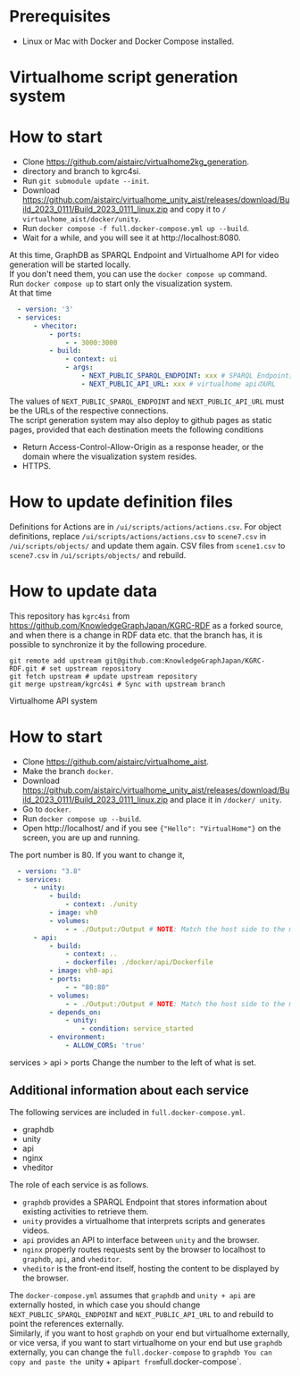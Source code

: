 # Prerequisites

- Linux or Mac with Docker and Docker Compose installed.

# Virtualhome script generation system

# How to start

- Clone https://github.com/aistairc/virtualhome2kg_generation.
- directory and branch to kgrc4si.
- Run `git submodule update --init`.
- Download https://github.com/aistairc/virtualhome_unity_aist/releases/download/Build_2023_0111/Build_2023_0111_linux.zip and copy it to `/ virtualhome_aist/docker/unity`.
- Run `docker compose -f full.docker-compose.yml up --build`.
- Wait for a while, and you will see it at http://localhost:8080.

At this time, GraphDB as SPARQL Endpoint and Virtualhome API for video generation will be started locally.  
If you don't need them, you can use the `docker compose up` command.  
Run `docker compose up` to start only the visualization system.  
At that time

```docker-compose.yml
  - version: '3'
  - services:
      - vhecitor:
          - ports:
              - - 3000:3000
          - build:
              - context: ui
              - args:
                  - NEXT_PUBLIC_SPARQL_ENDPOINT: xxx # SPARQL Endpoint接続先URL
                  - NEXT_PUBLIC_API_URL: xxx # virtualhome apiのURL
```

The values of `NEXT_PUBLIC_SPARQL_ENDPOINT` and `NEXT_PUBLIC_API_URL` must be the URLs of the respective connections.  
The script generation system may also deploy to github pages as static pages, provided that each destination meets the following conditions

- Return Access-Control-Allow-Origin as a response header, or the domain where the visualization system resides.
- HTTPS.

# How to update definition files

Definitions for Actions are in `/ui/scripts/actions/actions.csv`.
For object definitions, replace `/ui/scripts/actions/actions.csv` to `scene7.csv` in `/ui/scripts/objects/` and update them again.
CSV files from `scene1.csv` to `scene7.csv` in `/ui/scripts/objects/` and rebuild.

# How to update data

This repository has `kgrc4si` from https://github.com/KnowledgeGraphJapan/KGRC-RDF as a forked source, and when there is a change in RDF data etc. that the branch has, it is possible to synchronize it by the following procedure.

```
git remote add upstream git@github.com:KnowledgeGraphJapan/KGRC-RDF.git # set upstream repository
git fetch upstream # update upstream repository
git merge upstream/kgrc4si # Sync with upstream branch
```

 Virtualhome API system

# How to start

- Clone https://github.com/aistairc/virtualhome_aist.
- Make the branch `docker`.
- Download https://github.com/aistairc/virtualhome_unity_aist/releases/download/Build_2023_0111/Build_2023_0111_linux.zip and place it in `/docker/ unity`.
- Go to `docker`.
- Run `docker compose up --build`.
- Open http://localhost/ and if you see `{"Hello": "VirtualHome"}` on the screen, you are up and running.

The port number is 80. If you want to change it, 

```docker-compose.yml
  - version: "3.8"
  - services:
      - unity:
          - build:
              - context: ./unity
          - image: vh0
          - volumes:
              - - ./Output:/Output # NOTE: Match the host side to the machine you want to run on.
      - api:
          - build:
              - context: ..
              - dockerfile: ./docker/api/Dockerfile
          - image: vh0-api
          - ports:
              - - "80:80"
          - volumes:
              - - ./Output:/Output # NOTE: Match the host side to the machine you want to run on.
          - depends_on:
              - unity:
                  - condition: service_started
          - environment:
              - ALLOW_CORS: 'true'
```

services > api > ports Change the number to the left of what is set.

## Additional information about each service

The following services are included in `full.docker-compose.yml`.

- graphdb
- unity
- api
- nginx
- vheditor

The role of each service is as follows.

- `graphdb` provides a SPARQL Endpoint that stores information about existing activities to retrieve them.
- `unity` provides a virtualhome that interprets scripts and generates videos.
- `api` provides an API to interface between `unity` and the browser.
- `nginx` properly routes requests sent by the browser to localhost to `graphdb`, `api`, and `vheditor`.
- `vheditor` is the front-end itself, hosting the content to be displayed by the browser.

The `docker-compose.yml` assumes that `graphdb` and `unity + api` are externally hosted, in which case you should change `NEXT_PUBLIC_SPARQL_ENDPOINT` and `NEXT_PUBLIC_API_URL` to and rebuild to point the references externally.  
Similarly, if you want to host `graphdb` on your end but virtualhome externally, or vice versa, if you want to start virtualhome on your end but use `graphdb` externally, you can change the `full.docker-compose` to `graphdb You can copy and paste the `unity + api` part from `full.docker-compose`.
